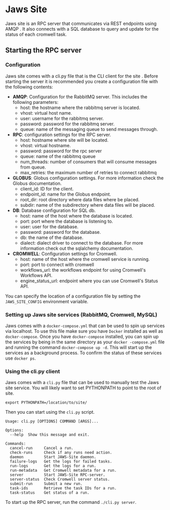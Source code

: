 # Jaws Site 

Jaws site is an RPC server that communicates via REST endpoints using AMQP
. It also connects with a SQL database to query and update for the status of
 each cromwell task. 
 
 ## Starting the RPC server
 ### Configuration
 Jaws site comes with a cli.py file that is the CLI client for the site
 . Before starting the server it is recommended you create a configuration
  file with the following contents: 
  
   - **AMQP**: Configuration for the RabbitMQ server. This includes the
    following parameters: 
        - host: the hostname where the rabbitmq server is located.
        - vhost: virtual host name.
        - user: username for the rabbitmq server.
        - password: password for the rabbitmq server.
        - queue: name of the messaging queue to send messages through.
   - **RPC**: configuration settings for the RPC server. 
        - host: hostname where site will be located.
        - vhost: virtual hostname.
        - password: password for the rpc server
        - queue: name of the rabbitmq queue
        - num_threads: number of consumers that will consume messages from
         queue.
        - max_retries: the maximum number of retries to connect rabbitmq
   - **GLOBUS**: Globus configuration settings. For more information check
    the Globus documentation.
        - client_id: ID for the client.
        - endpoint_id: name for the Globus endpoint. 
        - root_dir: root directory where data files where be placed.
        - subdir: name of the subdirectory where data files will be placed.
   - **DB**: Database configuration for SQL db.
        - host: name of the host where the database is located.
        - port: port where the database is listening to.
        - user: user for the database.
        - password: password for the database.
        - db: the name of the database.
        - dialect: dialect driver to connect to the database. For more
         information check out the sqlalchemy documentation.
   - **CROMWELL**: Configuration settings for Cromwell. 
        - host: name of the host where the cromwell service is running.
        - port: port to connect with cromwell
        - workflows_url: the workflows endpoint for using Cromwell's
         Workflows API. 
        - engine_status_url: endpoint where you can use Cromwell's Status API.
        

You can specify the location of a configuration file by setting the
 `JAWS_SITE_CONFIG` environment variable. 
 
 ### Setting up Jaws site services (RabbitMQ, Cromwell, MySQL)
Jaws comes with a `docker-compose.yml` that can be used to spin up services
via localhost. To use this file make sure you have `Docker` installed as
well as `docker-compose`. Once you have `docker-compose` installed, you can
spin up the services by being in the same directory as your `docker
-compose.yml` file and running the command `docker-compose up -d`. This
will start up the services as a background process. To confirm the status
of these services use `docker ps`.  

### Using the cli.py client 
Jaws comes with a `cli.py` file that can be used to manually test the Jaws
 site service. You will likely want to set PYTHONPATH to point to the root of
site.  

```shell script
export PYTHONPATH=/location/to/site/
```

Then you can start using the `cli.py` script.  

```shell script
Usage: cli.py [OPTIONS] COMMAND [ARGS]...

Options:
  --help  Show this message and exit.

Commands:
  cancel-run     Cancel a run.
  check-runs     Check if any runs need action.
  daemon         Start JAWS-Site daemon.
  failure-logs   Get the logs for failed tasks.
  run-logs       Get the logs for a run.
  run-metadata   Get Cromwell metadata for a run.
  server         Start JAWS-Site RPC-server.
  server-status  Check Cromwell server status.
  submit-run     Submit a new run.
  task-ids       Retrieve the task IDs for a run.
  task-status    Get status of a run.
```

To start up the RPC server, run the command `./cli.py server`.  
